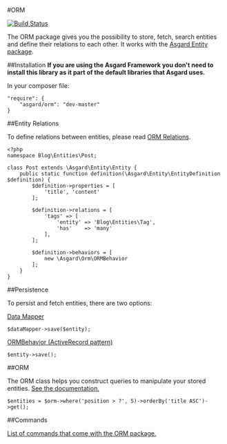 #ORM

[![Build Status](https://travis-ci.org/asgardphp/orm.svg?branch=master)](https://travis-ci.org/asgardphp/orm)

The ORM package gives you the possibility to store, fetch, search entities and define their relations to each other. It works with the [Asgard Entity package](http://github.com/asgardphp/entity).

##Installation
**If you are using the Asgard Framework you don't need to install this library as it part of the default libraries that Asgard uses.**

In your composer file:

    "require": {
        "asgard/orm": "dev-master"
	}

##Entity Relations

To define relations between entities, please read [ORM Relations](docs/orm-relations).

	<?php
	namespace Blog\Entities\Post;

	class Post extends \Asgard\Entity\Entity {
		public static function definition(\Asgard\Entity\EntityDefinition $definition) {
			$definition->properties = [
				'title', 'content'
			];

			$definition->relations = [
				'tags' => [
					'entity' => 'Blog\Entities\Tag',
					'has'    => 'many'
				],
			];

			$definition->behaviors = [
				new \Asgard\Orm\ORMBehavior
			];
		}
	}

##Persistence

To persist and fetch entities, there are two options:

[Data Mapper](docs/datamapper)

	$dataMapper->save($entity);

[ORMBehavior (ActiveRecord pattern)](docs/ormbehavior)

	$entity->save();

##ORM

The ORM class helps you construct queries to manipulate your stored entities. [See the documentation.](docs/orm-orm)

	$entities = $orm->where('position > ?', 5)->orderBy('title ASC')->get();

##Commands

[List of commands that come with the ORM package.](docs/orm-commands)